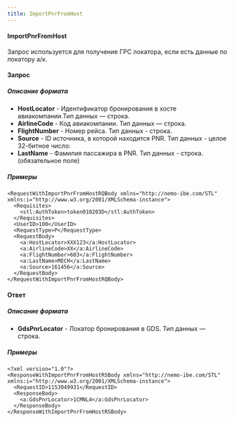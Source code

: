```yaml
---
title: ImportPnrFromHost
---
```


#### ImportPnrFromHost

Запрос используется для получение ГРС локатора, если есть данные по локатору а/к.

#### Запрос

##### Описание формата

-   **HostLocator** - Идентификатор бронирования в хосте авиакомпании.Тип данных — строка.
-   **AirlineCode** - Код авиакомпании. Тип данных — строка.
-   **FlightNumber** - Номер рейса. Тип данных - строка.
-   **Source** -  ID источника, в которой находится PNR. Тип данных - целое 32-битное число:
-   **LastName** - Фамилия пассажира в PNR. Тип данных - строка. (обязательное поле)

##### Примеры

```
<RequestWithImportPnrFromHostRQBody xmlns="http://nemo-ibe.com/STL" xmlns:i="http://www.w3.org/2001/XMLSchema-instance">
  <Requisites>
    <stl:AuthToken>token010203D</stl:AuthToken>
  </Requisites>
  <UserID>100</UserID>
  <RequestType>P</RequestType>
  <RequestBody>
    <a:HostLocator>XXX123</a:HostLocator>
    <a:AirlineCode>XX</a:AirlineCode>
    <a:FlightNumber>603</a:FlightNumber>
    <a:LastName>MECH</a:LastName>
	<a:Source>161456</a:Source>
  </RequestBody>
</RequestWithImportPnrFromHostRQBody>

```

#### Ответ

##### Описание формата

-   **GdsPnrLocator** - Локатор бронирования в GDS. Тип данных — строка. 

##### Примеры

```
<?xml version="1.0"?>
<ResponseWithImportPnrFromHostRSBody xmlns="http://nemo-ibe.com/STL" xmlns:i="http://www.w3.org/2001/XMLSchema-instance">
  <RequestID>1153049931</RequestID>
  <ResponseBody>
    <a:GdsPnrLocator>1CMNL4</a:GdsPnrLocator>
  </ResponseBody>
</ResponseWithImportPnrFromHostRSBody>
```